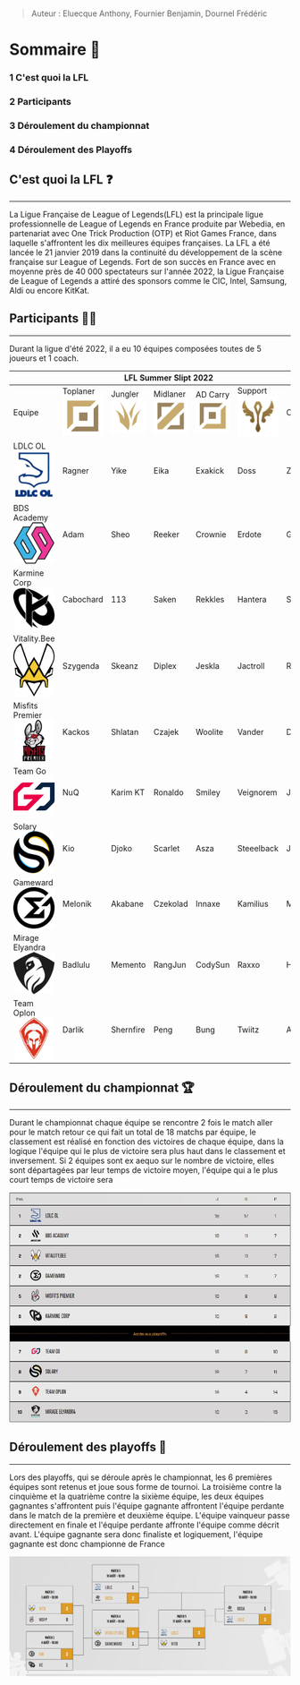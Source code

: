 <img src= "">

> Auteur : Eluecque Anthony, Fournier Benjamin, Dournel Frédéric

# **Sommaire 📃**

### 1 C'est quoi la LFL
### 2 Participants
### 3 Déroulement du championnat
### 4 Déroulement des Playoffs


## **C'est quoi la LFL ❓**
------------------------
La  Ligue Française de League of Legends(LFL) est la principale ligue professionnelle de League of Legends en France produite par Webedia, en partenariat avec One Trick Production (OTP) et Riot Games France, dans laquelle s'affrontent les dix meilleures équipes françaises. La LFL a été lancée le 21 janvier 2019 dans la continuité du développement de la scène française sur League of Legends. 
Fort de son succès en France avec en moyenne près de 40 000 spectateurs sur l'année 2022, la Ligue Française de League of Legends a attiré des sponsors comme le CIC, Intel, Samsung, Aldi ou encore KitKat.


## **Participants** 🙋🏼
------------------------
Durant la ligue d'été 2022, il a eu 10 équipes composées toutes de 5 joueurs et 1 coach.

<table>
    <thead>
        <tr>
            <th colspan="18">LFL Summer Slipt 2022
    </thead>
    <tbody>
        <tr>
        <td>Equipe</td>
            <td>Toplaner<img src="../img/top.png" width="75"></td>
            <td>Jungler<img src="../img/Jungle.png" width="75"></td>
            <td>Midlaner<img src="../img/mid.png" width="75"></td>
            <td>AD Carry<img src="../img/ADC.png" width="75"></td>
            <td>Support<img src="../img/support.png" width="75"></td>
            <td>Coach</td>
        </tr>
        <tr>
            <td>LDLC OL<br>
            <img src="../img/LDLCOL.png" width="75"></td>        
            <td>Ragner</td>
            <td>Yike</td>
            <td>Eika</td>
            <td>Exakick</td>
            <td>Doss</td>
            <td>Zeph</td>
        </tr>
        <tr>
            <td>BDS Academy<br>
            <img src="../img/BDSA.png" width="75"></td>        
            <td>Adam</td>
            <td>Sheo</td>
            <td>Reeker</td>
            <td>Crownie</td>
            <td>Erdote</td>
            <td>GoToOne</td>
        </tr>
        <tr>
            <td>Karmine Corp<br>
            <img src="../img/KC.png" width="75"></td>          
            <td>Cabochard</td>
            <td>113</td>
            <td>Saken</td>
            <td>Rekkles</td>
            <td>Hantera</td>
            <td>Striker</td>
        </tr>
        <tr>
            <td>Vitality.Bee<br>
            <img src="../img/VitaBee.png" width="75"></td>
            <td>Szygenda</td>
            <td>Skeanz</td>
            <td>Diplex</td>
            <td>Jeskla</td>
            <td>Jactroll</td>
            <td>Realistik</td>
        </tr>
        <tr>
            <td>Misfits Premier<br>
            <img src="../img/mp.png" width="75"></td>          
            <td>Kackos</td>
            <td>Shlatan</td>
            <td>Czajek</td>
            <td>Woolite</td>
            <td>Vander</td>
            <td>Delord</td>
        </tr>
        <tr>
            <td>Team Go<br>
            <img src="../img/GO.png" width="75"></td>       
            <td>NuQ</td>
            <td>Karim KT</td>
            <td>Ronaldo</td>
            <td>Smiley</td>
            <td>Veignorem</td>
            <td>Jesiz</td>
        </tr>
        <tr>
            <td>Solary<br>
            <img src="../img/Solary.png" width="75"></td>         
            <td>Kio</td>
            <td>Djoko</td>
            <td>Scarlet</td>
            <td>Asza</td>
            <td>Steeelback</td> 
            <td>Jon</td>
        </tr>
        <tr>
            <td>Gameward<br>
            <img src="../img/GameWard.png" width="75"></td>    
            <td>Melonik</td>
            <td>Akabane</td>
            <td>Czekolad</td>
            <td>Innaxe</td>
            <td>Kamilius</td>
            <td>Malau</td>
        </tr>
        <tr>
            <td>Mirage Elyandra<br>
            <img src="../img/ME.png" width="75"></td>
            <td>Badlulu</td>
            <td>Memento</td>
            <td>RangJun</td>
            <td>CodySun</td>
            <td>Raxxo</td>
            <td>Hellombre</td>
        </tr>
        <tr>
            <td>Team Oplon<br>
            <img src="../img/oplon.png" width="75"></td>
            <td>Darlik</td>
            <td>Shernfire</td>
            <td>Peng</td>
            <td>Bung</td>
            <td>Twiitz</td>
            <td>Aries</td>
        </tr>
        </tbody>
</table>


## **Déroulement du championnat 🏆**
------------------------
Durant le championnat chaque équipe se rencontre 2 fois le match aller pour le match retour ce qui fait un total de 18 matchs par équipe, le classement est réalisé en fonction des victoires de chaque équipe, dans la logique l'équipe qui le plus de victoire sera plus haut dans le classement et inversement. Si 2 équipes sont ex aequo sur le nombre de victoire, elles sont départagées par leur temps de victoire moyen, l'équipe qui a le plus court temps de victoire sera 

<img src="../img/Championnat.png">


## **Déroulement des playoffs 🏅**
------------------------
Lors des playoffs, qui se déroule après le championnat, les 6 premières équipes sont retenus et joue sous forme de tournoi. La troisième contre la cinquième et la quatrième contre la sixième équipe, les deux équipes gagnantes s'affrontent puis l'équipe gagnante affrontent l'équipe perdante dans le match de la première et deuxième équipe. L'équipe vainqueur passe directement en finale et l'équipe perdante affronte l'équipe comme décrit avant. L'équipe gagnante sera donc finaliste et logiquement, l'équipe gagnante est donc championne de France

<img src="../img/Playoff.png">




